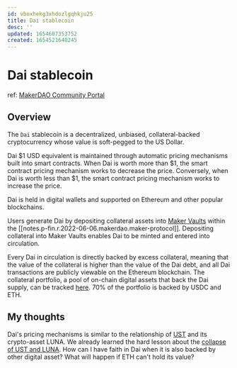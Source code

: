 ```yaml
---
id: vboxhekg3xhdozlgqhkju25
title: Dai stablecoin
desc: ''
updated: 1654607353752
created: 1654521640245
---
```

# Dai stablecoin

ref: [MakerDAO Community Portal](https://makerdao.world/en/learn/Dai)

## Overview

The `Dai` stablecoin is a decentralized, unbiased, collateral-backed cryptocurrency whose value is soft-pegged to the US Dollar.

Dai $1 USD equivalent is maintained through automatic pricing mechanisms built into smart contracts. When Dai is worth more than $1, the smart contract pricing mechanism works to decrease the price. Conversely, when Dai is worth less than $1, the smart contract pricing mechanism works to increase the price.

Dai is held in digital wallets and supported on Ethereum and other popular blockchains.

Users generate Dai by depositing collateral assets into [Maker Vaults](https://makerdao.world/en/learn/vaults/) within the [[notes.p-fin.r.2022-06-06.makerdao.maker-protocol]]. Depositing collateral into Maker Vaults enables Dai to be minted and entered into circulation.

Every Dai in circulation is directly backed by excess collateral, meaning that the value of the collateral is higher than the value of the Dai debt, and all Dai transactions are publicly viewable on the Ethereum blockchain. The collateral portfolio, a pool of on-chain digital assets that back the Dai supply, can be tracked [here](https://daistats.com/#/). 70% of the portfolio is backed by USDC and ETH.

## My thoughts

Dai's pricing mechanisms is similar to the relationship of [UST](https://www.gemini.com/prices/terrausd-ethereum) and its crypto-asset LUNA. We already learned the hard lesson about the [collapse of UST and LUNA](https://news.ycombinator.com/item?id=31371900). How can I have faith in Dai when it is also backed by other digital asset? What will happen if ETH can't hold its value?